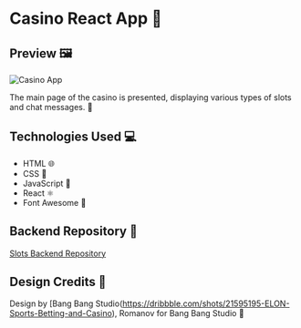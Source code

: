 # Casino React App 🎲

## Preview 🖼️
![Casino App](https://i.imgur.com/nEalr1E.png)

The main page of the casino is presented, displaying various types of slots and chat messages. 🎰

## Technologies Used 💻
- HTML 🌐
- CSS 🎨
- JavaScript 💼
- React ⚛️
- Font Awesome 🎨

## Backend Repository 🚀
[Slots Backend Repository](https://github.com/vovgoo/Slots-backend)

## Design Credits 🎨
Design by [Bang Bang Studio(https://dribbble.com/shots/21595195-ELON-Sports-Betting-and-Casino), Romanov for Bang Bang Studio 🎨
